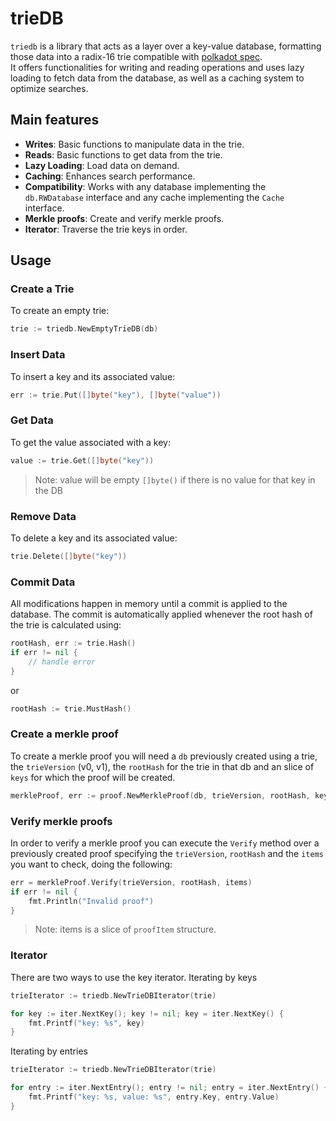 # trieDB


`triedb` is a library that acts as a layer over a key-value database, formatting those data into a radix-16 trie compatible with [polkadot spec](https://spec.polkadot.network/chap-state#sect-state-storage).  
It offers functionalities for writing and reading operations and uses lazy loading to fetch data from the database, as well as a caching system to optimize searches.

## Main features

- **Writes**: Basic functions to manipulate data in the trie.
- **Reads**: Basic functions to get data from the trie.
- **Lazy Loading**: Load data on demand.
- **Caching**: Enhances search performance.
- **Compatibility**: Works with any database implementing the `db.RWDatabase` interface and any cache implementing the `Cache` interface.
- **Merkle proofs**: Create and verify merkle proofs.
- **Iterator**: Traverse the trie keys in order.

## Usage

### Create a Trie

To create an empty trie:

```go
trie := triedb.NewEmptyTrieDB(db)
```

### Insert Data

To insert a key and its associated value:

```go
err := trie.Put([]byte("key"), []byte("value"))
```

### Get Data

To get the value associated with a key:

```go
value := trie.Get([]byte("key"))
```

> Note: value will be empty `[]byte()` if there is no value for that key in the DB


### Remove Data

To delete a key and its associated value:

```go
trie.Delete([]byte("key"))
```

### Commit Data

All modifications happen in memory until a commit is applied to the database. The commit is automatically applied whenever the root hash of the trie is calculated using:

```go
rootHash, err := trie.Hash()
if err != nil {
    // handle error
}
```

or

```go
rootHash := trie.MustHash()
```

### Create a merkle proof

To create a merkle proof you will need a `db` previously created using a trie, the `trieVersion` (v0, v1), the `rootHash` for the trie in that db and an slice of `keys` for which the proof will be created.

```go
merkleProof, err := proof.NewMerkleProof(db, trieVersion, rootHash, keys) 
```

### Verify merkle proofs

In order to verify a merkle proof you can execute the `Verify` method over a previously created proof specifying the `trieVersion`, `rootHash` and the `items` you want to check, doing the following:

```go
err = merkleProof.Verify(trieVersion, rootHash, items)
if err != nil {
    fmt.Println("Invalid proof")
}
```

> Note: items is a slice of `proofItem` structure.   

### Iterator

There are two ways to use the key iterator.
Iterating by keys

```go
trieIterator := triedb.NewTrieDBIterator(trie)

for key := iter.NextKey(); key != nil; key = iter.NextKey() {
    fmt.Printf("key: %s", key)
}
```

Iterating by entries

```go
trieIterator := triedb.NewTrieDBIterator(trie)

for entry := iter.NextEntry(); entry != nil; entry = iter.NextEntry() {
    fmt.Printf("key: %s, value: %s", entry.Key, entry.Value)
}
```


